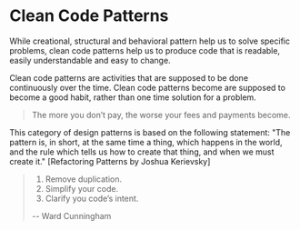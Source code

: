 # Clean Code Patterns

While creational, structural and behavioral pattern help us to solve specific problems, clean code patterns help us to produce code that is readable, easily understandable and easy to change.

Clean code patterns are activities that are supposed to be done continuously over the time. Clean code patterns become are supposed to become a good habit, rather than one time solution for a problem. 

> The more you don’t pay, the worse your fees and payments become.

This category of design patterns is based on the following statement: "The pattern is, in short, at the same time a thing, which happens in the world, and the rule which tells us how to create that thing, and when we must create it." \[Refactoring Patterns by Joshua Kerievsky\]

> 1. Remove duplication.  
> 2. Simplify your code.  
> 3. Clarify you code’s intent.
>
> -- Ward Cunningham




